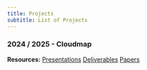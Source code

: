 ```yaml
---
title: Projects
subtitle: List of Projects
---
```




### 2024 / 2025 - Cloudmap


**Resources:** [Presentations](https://tubcloud.tu-berlin.de/s/YSXYrKLPYrQq76z?path=%2Fpresentations) [Deliverables](https://tubcloud.tu-berlin.de/s/YSXYrKLPYrQq76z?path=%2Fdeliverables) [Papers](https://tubcloud.tu-berlin.de/s/YSXYrKLPYrQq76z?path=%2Fpapers)
